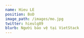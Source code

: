 ```yaml
---
name: Hieu LE
position: BoD
image_path: /images/mo.jpg
twitter: hieulq89
blurb: Người bảo vệ tại VietStack
---
```

